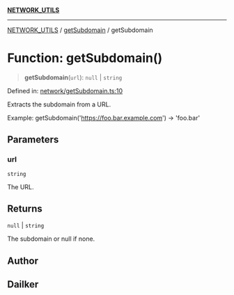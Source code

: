 [**NETWORK_UTILS**](../../README.md)

***

[NETWORK_UTILS](../../README.md) / [getSubdomain](../README.md) / getSubdomain

# Function: getSubdomain()

> **getSubdomain**(`url`): `null` \| `string`

Defined in: [network/getSubdomain.ts:10](https://github.com/dailker/everyutil-js/blob/7799f3f003cb23f425be3f1c83c38483e2648188/src/network/getSubdomain.ts#L10)

Extracts the subdomain from a URL.

Example: getSubdomain('https://foo.bar.example.com') → 'foo.bar'

## Parameters

### url

`string`

The URL.

## Returns

`null` \| `string`

The subdomain or null if none.

## Author

## Dailker
